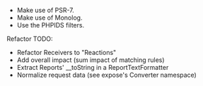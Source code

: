 - Make use of PSR-7.
- Make use of Monolog.
- Use the PHPIDS filters.

Refactor TODO:
- Refactor Receivers to "Reactions"
- Add overall impact (sum impact of matching rules)
- Extract Reports' __toString in a ReportTextFormatter
- Normalize request data (see expose's Converter namespace)